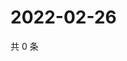 # 2022-02-26

共 0 条

<!-- BEGIN WEIBO -->
<!-- 最后更新时间 Sat Feb 26 2022 00:21:08 GMT+0800 (China Standard Time) -->

<!-- END WEIBO -->
